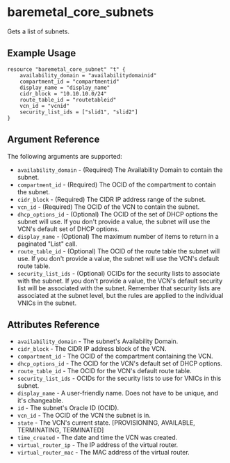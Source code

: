 # baremetal\_core\_subnets

Gets a list of subnets.

## Example Usage

```
resource "baremetal_core_subnet" "t" {
    availability_domain = "availabilitydomainid"
    compartment_id = "compartmentid"
    display_name = "display_name"
    cidr_block = "10.10.10.0/24"
    route_table_id = "routetableid"
    vcn_id = "vcnid"
    security_list_ids = ["slid1", "slid2"]
}
```

## Argument Reference

The following arguments are supported:

* `availability_domain` - (Required) The Availability Domain to contain the subnet.
* `compartment_id` - (Required) The OCID of the compartment to contain the subnet.
* `cidr_block` - (Required) The CIDR IP address range of the subnet.
* `vcn_id` - (Required) The OCID of the VCN to contain the subnet.
* `dhcp_options_id` - (Optional) The OCID of the set of DHCP options the subnet will use. If you don't provide a value, the subnet will use the VCN's default set of DHCP options.
* `display_name` - (Optional) The maximum number of items to return in a paginated "List" call.
* `route_table_id` - (Optional) The OCID of the route table the subnet will use. If you don't provide a value, the subnet will use the VCN's default route table.
* `security_list_ids` - (Optional) OCIDs for the security lists to associate with the subnet. If you don't provide a value, the VCN's default security list will be associated with the subnet. Remember that security lists are associated at the subnet level, but the rules are applied to the individual VNICs in the subnet.



## Attributes Reference

* `availability_domain` - The subnet's Availability Domain.
* `cidr_block` - The CIDR IP address block of the VCN.
* `compartment_id` - The OCID of the compartment containing the VCN.
* `dhcp_options_id` - The OCID for the VCN's default set of DHCP options.
* `route_table_id` - The OCID for the VCN's default route table.
* `security_list_ids` - OCIDs for the security lists to use for VNICs in this subnet.
* `display_name` - A user-friendly name. Does not have to be unique, and it's changeable.
* `id` - The subnet's Oracle ID (OCID).
* `vcn_id` - The OCID of the VCN the subnet is in.
* `state` - The VCN's current state. [PROVISIONING, AVAILABLE, TERMINATING, TERMINATED]
* `time_created` - The date and time the VCN was created.
* `virtual_router_ip` - The IP address of the virtual router.
* `virtual_router_mac` - The MAC address of the virtual router.